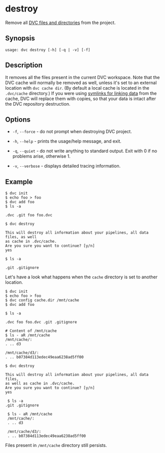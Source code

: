 # destroy

Remove all
[DVC files and directories](/doc/user-guide/dvc-files-and-directories) from the
project.

## Synopsis

```usage
usage: dvc destroy [-h] [-q | -v] [-f]
```

## Description

It removes all the files present in the current DVC workspace. Note that the DVC
cache will normally be removed as well, unless it's set to an external location
with `dvc cache dir`. (By default a local cache is located in the `.dvc/cache`
directory.) If you were using
[symlinks for linking data](/doc/user-guide/large-dataset-optimization) from the
cache, DVC will replace them with copies, so that your data is intact after the
DVC repository destruction.

## Options

- `-f`, `--force` - do not prompt when destroying DVC project.

- `-h`, `--help` - prints the usage/help message, and exit.

- `-q`, `--quiet` - do not write anything to standard output. Exit with 0 if no
  problems arise, otherwise 1.

- `-v`, `--verbose` - displays detailed tracing information.

## Example

```dvc
$ dvc init
$ echo foo > foo
$ dvc add foo
$ ls -a

.dvc .git foo foo.dvc

$ dvc destroy

This will destroy all information about your pipelines, all data files, as well
as cache in .dvc/cache.
Are you sure you want to continue? [y/n]
yes

$ ls -a

.git .gitignore
```

Let's have a look what happens when the `cache` directory is set to another
location.

```dvc
$ dvc init
$ echo foo > foo
$ dvc config cache.dir /mnt/cache
$ dvc add foo

$ ls -a

.dvc foo foo.dvc .git .gitignore

# Content of /mnt/cache
$ ls - aR /mnt/cache
/mnt/cache/:
. .. d3

/mnt/cache/d3/:
. .. b07384d113edec49eaa6238ad5ff00

$ dvc destroy

This will destroy all information about your pipelines, all data files,
as well as cache in .dvc/cache.
Are you sure you want to continue? [y/n]
yes

 $ ls -a
.git .gitignore

 $ ls - aR /mnt/cache
 /mnt/cache/:
 . .. d3

 /mnt/cache/d3/:
 . .. b07384d113edec49eaa6238ad5ff00
```

Files present in `/mnt/cache` directory still persists.
